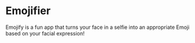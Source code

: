 # Emojifier
Emojify is a fun app that turns your face in a selfie into an appropriate Emoji based on your facial expression! 
